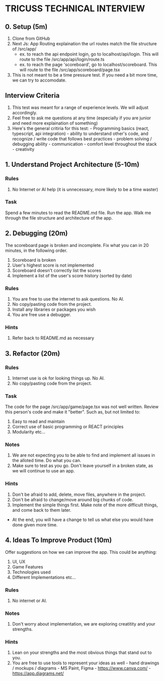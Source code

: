 # TRICUSS TECHNICAL INTERVIEW

## 0. Setup (5m)
  1. Clone from GitHub
  2. Next Js: App Routing explaination
    the url routes match the file structure of /src/app/
      - ex. to reach the api endpoint login, go to localhost/api/login.  This will route to the file /src/app/api/login/route.ts
      - ex. to reach the page 'scoreboard', go to localhost/scoreboard.  This will route to the file /src/app/scoreboard/page.tsx
  3. This is not meant to be a time pressure test.  If you need a bit more time, we can try to accomodate.

## Interview Criteria
  1. This test was meant for a range of experience levels.  We will adjust accordingly.
  2. Feel free to ask me questions at any time (especially if you are junior and need more explaination of something)
  3. Here's the general critiria for this test:
    - Programming basics (react, typescript, api integration)
    - ability to understand other's code, and recognize / write code that follows best practices
    - problem solving / debugging ability
    - communication
    - comfort level throughout the stack
    - creativity

## 1. Understand Project Architecture (5-10m)

### Rules
  1. No Internet or AI help (it is unnecessary, more likely to be a time waster)
  
### Task
  Spend a few minutes to read the README.md file.  Run the app.  Walk me through the file structure and architecture of the app.

## 2. Debugging (20m)
  The scoreboard page is broken and incomplete.  Fix what you can in 20 minutes, in the following order.
  1. Scoreboard is broken
  2. User's highest score is not implemented
  3. Scoreboard doesn't correctly list the scores
  4. Implement a list of the user's score history (sorted by date)

### Rules
  1. You are free to use the internet to ask questions.  No AI.
  2. No copy/pasting code from the project.
  3. Install any libraries or packages you wish
  4. You are free use a debugger.

### Hints
  1. Refer back to README.md as necessary

## 3. Refactor (20m)

### Rules
  1. Internet use is ok for looking things up.  No AI.
  2. No copy/pasting code from the project.
  
### Task 
  The code for the page /src/app/game/page.tsx was not well written.  Review this person's code and make it "better".  Such as, but not limited to:
  1. Easy to read and maintain
  2. Correct use of basic programming or REACT principles
  3. Modularity
  etc...

### Notes
  1. We are not expecting you to be able to find and implement all issues in the alloted time.  Do what you can.
  2. Make sure to test as you go.  Don't leave yourself in a broken state, as we will continue to use an app.

### Hints
  1. Don't be afraid to add, delete, move files, anywhere in the project.
  2. Don't be afraid to change/move around big chunks of code.
  3. Implement the simple things first.  Make note of the more difficult things, and come back to them later.
  - At the end, you will have a change to tell us what else you would have done given more time.

## 4. Ideas To Improve Product (10m)
Offer suggestions on how we can improve the app.  This could be anything:
  1. UI, UX
  2. Game Features
  3. Technologies used
  4. Different Implementations
  etc...

### Rules
  1. No internet or AI.

### Notes
  1. Don't worry about implementation, we are exploring creatitity and your strengths.

### Hints
  1. Lean on your strengths and the most obvious things that stand out to you.
  2. You are free to use tools to represent your ideas as well
    - hand drawings / mockups / diagrams
    - MS Paint, Figma
    - https://www.canva.com/
    - https://app.diagrams.net/